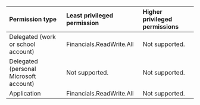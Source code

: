 |Permission type|Least privileged permission|Higher privileged permissions|
|:---|:---|:---|
|Delegated (work or school account)|Financials.ReadWrite.All|Not supported.|
|Delegated (personal Microsoft account)|Not supported.|Not supported.|
|Application|Financials.ReadWrite.All|Not supported.|

